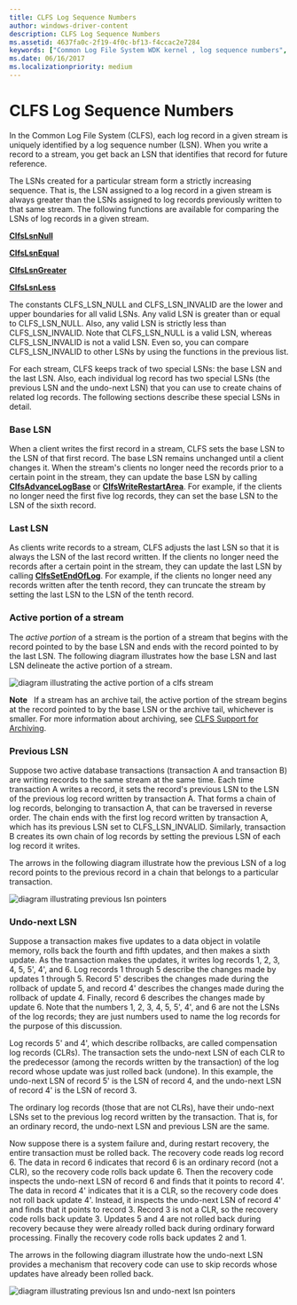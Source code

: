 ```yaml
---
title: CLFS Log Sequence Numbers
author: windows-driver-content
description: CLFS Log Sequence Numbers
ms.assetid: 4637fa0c-2f19-4f0c-bf13-f4ccac2e7284
keywords: ["Common Log File System WDK kernel , log sequence numbers", "CLFS WDK kernel , log sequence numbers", "log sequence numbers WDK CLFS", "LSNs WDK CLFS", "base LSNs WDK CLFS", "last LSNs WDK CLFS", "previous LSNs WDK CLFS", "undo-next LSNs WDK CLFS", "active stream portion WDK CLFS", "stream active portion WDK CLFS", "streams WDK CLFS"]
ms.date: 06/16/2017
ms.localizationpriority: medium
---
```


# CLFS Log Sequence Numbers





In the Common Log File System (CLFS), each log record in a given stream is uniquely identified by a log sequence number (LSN). When you write a record to a stream, you get back an LSN that identifies that record for future reference.

The LSNs created for a particular stream form a strictly increasing sequence. That is, the LSN assigned to a log record in a given stream is always greater than the LSNs assigned to log records previously written to that same stream. The following functions are available for comparing the LSNs of log records in a given stream.

[**ClfsLsnNull**](https://msdn.microsoft.com/library/windows/hardware/ff541609)

[**ClfsLsnEqual**](https://msdn.microsoft.com/library/windows/hardware/ff541590)

[**ClfsLsnGreater**](https://msdn.microsoft.com/library/windows/hardware/ff541595)

[**ClfsLsnLess**](https://msdn.microsoft.com/library/windows/hardware/ff541608)

The constants CLFS\_LSN\_NULL and CLFS\_LSN\_INVALID are the lower and upper boundaries for all valid LSNs. Any valid LSN is greater than or equal to CLFS\_LSN\_NULL. Also, any valid LSN is strictly less than CLFS\_LSN\_INVALID. Note that CLFS\_LSN\_NULL is a valid LSN, whereas CLFS\_LSN\_INVALID is not a valid LSN. Even so, you can compare CLFS\_LSN\_INVALID to other LSNs by using the functions in the previous list.

For each stream, CLFS keeps track of two special LSNs: the base LSN and the last LSN. Also, each individual log record has two special LSNs (the previous LSN and the undo-next LSN) that you can use to create chains of related log records. The following sections describe these special LSNs in detail.

### Base LSN

When a client writes the first record in a stream, CLFS sets the base LSN to the LSN of that first record. The base LSN remains unchanged until a client changes it. When the stream's clients no longer need the records prior to a certain point in the stream, they can update the base LSN by calling [**ClfsAdvanceLogBase**](https://msdn.microsoft.com/library/windows/hardware/ff540773) or [**ClfsWriteRestartArea**](https://msdn.microsoft.com/library/windows/hardware/ff541770). For example, if the clients no longer need the first five log records, they can set the base LSN to the LSN of the sixth record.

### Last LSN

As clients write records to a stream, CLFS adjusts the last LSN so that it is always the LSN of the last record written. If the clients no longer need the records after a certain point in the stream, they can update the last LSN by calling [**ClfsSetEndOfLog**](https://msdn.microsoft.com/library/windows/hardware/ff541753). For example, if the clients no longer need any records written after the tenth record, they can truncate the stream by setting the last LSN to the LSN of the tenth record.

### Active portion of a stream

The *active portion* of a stream is the portion of a stream that begins with the record pointed to by the base LSN and ends with the record pointed to by the last LSN. The following diagram illustrates how the base LSN and last LSN delineate the active portion of a stream.

![diagram illustrating the active portion of a clfs stream](images/clfsactivelog.gif)

**Note**   If a stream has an archive tail, the active portion of the stream begins at the record pointed to by the base LSN or the archive tail, whichever is smaller. For more information about archiving, see [CLFS Support for Archiving](clfs-support-for-archiving.md).

 

### Previous LSN

Suppose two active database transactions (transaction A and transaction B) are writing records to the same stream at the same time. Each time transaction A writes a record, it sets the record's previous LSN to the LSN of the previous log record written by transaction A. That forms a chain of log records, belonging to transaction A, that can be traversed in reverse order. The chain ends with the first log record written by transaction A, which has its previous LSN set to CLFS\_LSN\_INVALID. Similarly, transaction B creates its own chain of log records by setting the previous LSN of each log record it writes.

The arrows in the following diagram illustrate how the previous LSN of a log record points to the previous record in a chain that belongs to a particular transaction.

![diagram illustrating previous lsn pointers](images/clfsrecordchains.gif)

### Undo-next LSN

Suppose a transaction makes five updates to a data object in volatile memory, rolls back the fourth and fifth updates, and then makes a sixth update. As the transaction makes the updates, it writes log records 1, 2, 3, 4, 5, 5', 4', and 6. Log records 1 through 5 describe the changes made by updates 1 through 5. Record 5' describes the changes made during the rollback of update 5, and record 4' describes the changes made during the rollback of update 4. Finally, record 6 describes the changes made by update 6. Note that the numbers 1, 2, 3, 4, 5, 5', 4', and 6 are not the LSNs of the log records; they are just numbers used to name the log records for the purpose of this discussion.

Log records 5' and 4', which describe rollbacks, are called compensation log records (CLRs). The transaction sets the undo-next LSN of each CLR to the predecessor (among the records written by the transaction) of the log record whose update was just rolled back (undone). In this example, the undo-next LSN of record 5' is the LSN of record 4, and the undo-next LSN of record 4' is the LSN of record 3.

The ordinary log records (those that are not CLRs), have their undo-next LSNs set to the previous log record written by the transaction. That is, for an ordinary record, the undo-next LSN and previous LSN are the same.

Now suppose there is a system failure and, during restart recovery, the entire transaction must be rolled back. The recovery code reads log record 6. The data in record 6 indicates that record 6 is an ordinary record (not a CLR), so the recovery code rolls back update 6. Then the recovery code inspects the undo-next LSN of record 6 and finds that it points to record 4'. The data in record 4' indicates that it is a CLR, so the recovery code does not roll back update 4'. Instead, it inspects the undo-next LSN of record 4' and finds that it points to record 3. Record 3 is not a CLR, so the recovery code rolls back update 3. Updates 5 and 4 are not rolled back during recovery because they were already rolled back during ordinary forward processing. Finally the recovery code rolls back updates 2 and 1.

The arrows in the following diagram illustrate how the undo-next LSN provides a mechanism that recovery code can use to skip records whose updates have already been rolled back.

![diagram illustrating previous lsn and undo-next lsn pointers](images/clfsundonext.gif)

 

 




